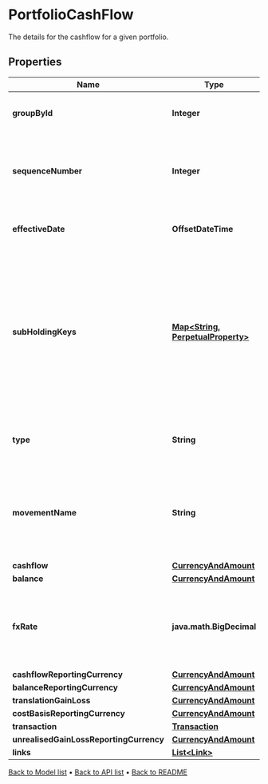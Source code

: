 

# PortfolioCashFlow

The details for the cashflow for a given portfolio.

## Properties

| Name | Type | Description | Notes |
|------------ | ------------- | ------------- | -------------|
|**groupById** | **Integer** | The groupBy subHoldings and currency. |  |
|**sequenceNumber** | **Integer** | Sequence number determining the order of the cash flow records. |  |
|**effectiveDate** | **OffsetDateTime** | Indicates the date when the cash-flow settles. |  [optional] |
|**subHoldingKeys** | [**Map&lt;String, PerpetualProperty&gt;**](PerpetualProperty.md) | The sub-holding properties which identify the holding. Each property will be from the &#39;Transaction&#39; domain. These are configured on a transaction portfolio. |  [optional] |
|**type** | **String** | Indicates the record type (Closed, Open, Activity). |  |
|**movementName** | **String** | Indicates the specific movement of the transaction that generated this cash flow. |  |
|**cashflow** | [**CurrencyAndAmount**](CurrencyAndAmount.md) |  |  |
|**balance** | [**CurrencyAndAmount**](CurrencyAndAmount.md) |  |  |
|**fxRate** | **java.math.BigDecimal** | Exchange rate between the currency of this cash flow and the reporting currency. |  |
|**cashflowReportingCurrency** | [**CurrencyAndAmount**](CurrencyAndAmount.md) |  |  |
|**balanceReportingCurrency** | [**CurrencyAndAmount**](CurrencyAndAmount.md) |  |  |
|**translationGainLoss** | [**CurrencyAndAmount**](CurrencyAndAmount.md) |  |  |
|**costBasisReportingCurrency** | [**CurrencyAndAmount**](CurrencyAndAmount.md) |  |  |
|**transaction** | [**Transaction**](Transaction.md) |  |  [optional] |
|**unrealisedGainLossReportingCurrency** | [**CurrencyAndAmount**](CurrencyAndAmount.md) |  |  |
|**links** | [**List&lt;Link&gt;**](Link.md) |  |  [optional] |



[Back to Model list](../README.md#documentation-for-models) &#8226; [Back to API list](../README.md#documentation-for-api-endpoints) &#8226; [Back to README](../README.md)


